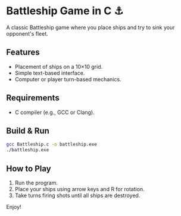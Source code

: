 # Battleship Game in C ⚓

A classic Battleship game where you place ships and try to sink your opponent's fleet.

## Features
- Placement of ships on a 10×10 grid.
- Simple text-based interface.
- Computer or player turn-based mechanics.

## Requirements
- C compiler (e.g., GCC or Clang).

## Build & Run
```bash
gcc Battleship.c -o battleship.exe
./battleship.exe
```

## How to Play
1. Run the program.
2. Place your ships using arrow keys and R for rotation.
3. Take turns firing shots until all ships are destroyed.

Enjoy!
